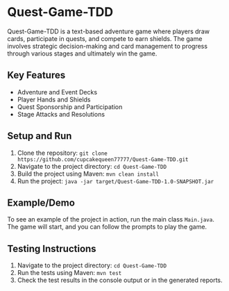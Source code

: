 # Quest-Game-TDD

Quest-Game-TDD is a text-based adventure game where players draw cards, participate in quests, and compete to earn shields. The game involves strategic decision-making and card management to progress through various stages and ultimately win the game.

## Key Features
- Adventure and Event Decks
- Player Hands and Shields
- Quest Sponsorship and Participation
- Stage Attacks and Resolutions

## Setup and Run
1. Clone the repository: `git clone https://github.com/cupcakequeen77777/Quest-Game-TDD.git`
2. Navigate to the project directory: `cd Quest-Game-TDD`
3. Build the project using Maven: `mvn clean install`
4. Run the project: `java -jar target/Quest-Game-TDD-1.0-SNAPSHOT.jar`

## Example/Demo
To see an example of the project in action, run the main class `Main.java`. The game will start, and you can follow the prompts to play the game.

## Testing Instructions
1. Navigate to the project directory: `cd Quest-Game-TDD`
2. Run the tests using Maven: `mvn test`
3. Check the test results in the console output or in the generated reports.
